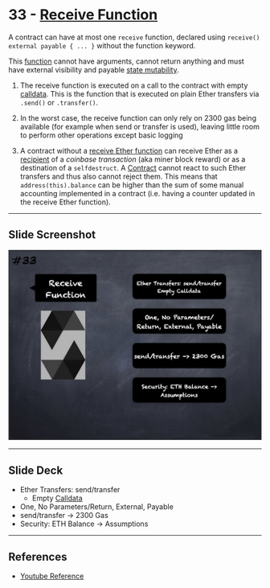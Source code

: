 # 33 - [Receive Function](Receive%20Function.md)
A contract can have at most one `receive` function, declared using `receive() external payable { ... }` without the function keyword. 

This [function](Functions.md) cannot have arguments, cannot return anything and must have external visibility and payable [state mutability](State%20Mutability.md).

1. The receive function is executed on a call to the contract with empty [calldata](../1.%20Ethereum101/Calldata.md). This is the function that is executed on plain Ether transfers via `.send()` or `.transfer()`.
    
2. In the worst case, the receive function can only rely on 2300 gas being available (for example when send or transfer is used), leaving little room to perform other operations except basic logging
    
3. A contract without a [receive Ether function](Receive%20Function.md) can receive Ether as a [recipient](../1.%20Ethereum101/Recipient.md) of a *coinbase transaction* (aka miner block reward) or as a destination of a `selfdestruct`. A [Contract](Contract.md) cannot react to such Ether transfers and thus also cannot reject them. This means that `address(this).balance` can be higher than the sum of some manual accounting implemented in a contract (i.e. having a counter updated in the receive Ether function).

___
## Slide Screenshot
![033.jpg](../../images/2.%20Solidity%20101/033.jpg)
___
## Slide Deck
- Ether Transfers: send/transfer
	- Empty [Calldata](../1.%20Ethereum101/Calldata.md)
- One, No Parameters/Return, External, Payable
- send/transfer -> 2300 Gas
- Security: ETH Balance -> Assumptions
___
## References
- [Youtube Reference](https://youtu.be/TCl1IcGl_3I?t=1126)


